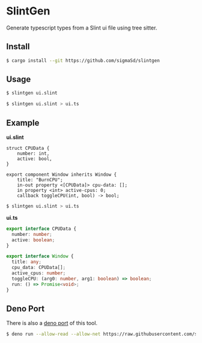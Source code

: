 # SlintGen

Generate typescript types from a Slint ui file using tree sitter.

## Install

```bash
$ cargo install --git https://github.com/sigmaSd/slintgen
```

## Usage

```bash
$ slintgen ui.slint
```

```bash
$ slintgen ui.slint > ui.ts
```

## Example

**ui.slint**
```slint
struct CPUData {
    number: int,
    active: bool,
}

export component Window inherits Window {
    title: "BurnCPU";
    in-out property <[CPUData]> cpu-data: [];
    in property <int> active-cpus: 0;
    callback toggleCPU(int, bool) -> bool;
```

```bash
$ slintgen ui.slint > ui.ts
```

**ui.ts**
```typescript
export interface CPUData {
  number: number;
  active: boolean;
}

export interface Window {
  title: any;
  cpu_data: CPUData[];
  active_cpus: number;
  toggleCPU: (arg0: number, arg1: boolean) => boolean;
  run: () => Promise<void>;
}
```

## Deno Port

There is also a [deno port](https://github.com/sigmaSd/slintgen/deno) of this tool.

```bash
$ deno run --allow-read --allow-net https://raw.githubusercontent.com/sigmaSd/slintgen/master/deno/main.ts ui.slint > ui.ts
```
